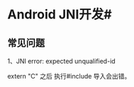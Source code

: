 # Android JNI开发#


## 常见问题 ##

1、JNI error: expected unqualified-id

extern "C" 之后 执行#include 导入会出错。